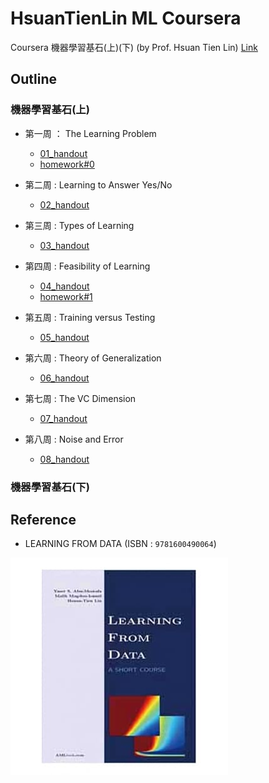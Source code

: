 # HsuanTienLin ML Coursera
Coursera 機器學習基石(上)(下) (by Prof. Hsuan Tien Lin) [Link](https://www.coursera.org/learn/ntumlone-mathematicalfoundations?)

## Outline
### 機器學習基石(上)
* 第一周 ： The Learning Problem
   * [01_handout](handout/01_handout.pdf) 
   * [homework#0](homework/hw0/homework0.pdf)

* 第二周 : Learning to Answer Yes/No
   * [02_handout](handout/02_handout.pdf)

* 第三周 : Types of Learning
   * [03_handout](handout/03_handout.pdf)

* 第四周 : Feasibility of Learning
   * [04_handout](handout/04_handout.pdf)
   * [homework#1](homework/hw1/HW1.md)

* 第五周 : Training versus Testing
   * [05_handout](handout/05_handout.pdf)

* 第六周 : Theory of Generalization
   * [06_handout](handout/06_handout.pdf)

* 第七周 : The VC Dimension
   * [07_handout](handout/07_handout.pdf)

* 第八周 : Noise and Error
   * [08_handout](handout/08_handout.pdf)

### 機器學習基石(下)

## Reference
* LEARNING FROM DATA (ISBN : `9781600490064`)

![reference](reference.png)
